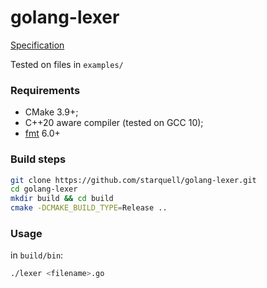 # golang-lexer

[Specification](https://docs.google.com/document/d/1hro0bH9SGsFGwS_RUtjoKF7ud-OrgWdmZJKFIEmucUE/edit)

Tested on files in `examples/`

### Requirements

* CMake 3.9+;
* C++20 aware compiler (tested on GCC 10);
* [fmt](https://github.com/fmtlib/fmt) 6.0+

### Build steps

```bash
git clone https://github.com/starquell/golang-lexer.git
cd golang-lexer
mkdir build && cd build
cmake -DCMAKE_BUILD_TYPE=Release ..
```

### Usage

in `build/bin`:
```bash
./lexer <filename>.go
```

